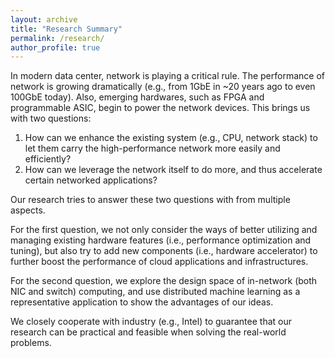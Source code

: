 ```yaml
---
layout: archive
title: "Research Summary"
permalink: /research/
author_profile: true
---
```

In modern data center, network is playing a critical rule. The performance of network is growing dramatically (e.g., from 1GbE in ~20 years ago to even 100GbE today). 
Also, emerging hardwares, such as FPGA and programmable ASIC, begin to power the network devices.
This brings us with two questions:

1. How can we enhance the existing system (e.g., CPU, network stack) to let them carry the high-performance network more easily and efficiently?
2. How can we leverage the network itself to do more, and thus accelerate certain networked applications?

Our research tries to answer these two questions with from multiple aspects.

For the first question, we not only consider the ways of better utilizing and managing existing hardware features (i.e., performance optimization and tuning), but also try to add new components (i.e., hardware accelerator) to further boost the performance of cloud applications and infrastructures.

For the second question, we explore the design space of in-network (both NIC and switch) computing, and use distributed machine learning as a representative application to show the advantages of our ideas. 

We closely cooperate with industry (e.g., Intel) to guarantee that our research can be practical and feasible when solving the real-world problems. 